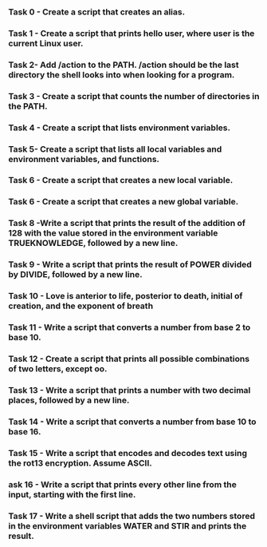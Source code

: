 ### Task 0 - Create a script that creates an alias.
### Task 1 - Create a script that prints hello user, where user is the current Linux user.
### Task 2- Add /action to the PATH. /action should be the last directory the shell looks into when looking for a program.
### Task 3 - Create a script that counts the number of directories in the PATH.
### Task 4 - Create a script that lists environment variables.
### Task 5- Create a script that lists all local variables and environment variables, and functions.
### Task 6 - Create a script that creates a new local variable.
### Task 6 - Create a script that creates a new global variable.
### Task 8 -Write a script that prints the result of the addition of 128 with the value stored in the environment variable TRUEKNOWLEDGE, followed by a new line.
### Task 9 - Write a script that prints the result of POWER divided by DIVIDE, followed by a new line.
### Task 10 -  Love is anterior to life, posterior to death, initial of creation, and the exponent of breath
 ### Task 11 - Write a script that converts a number from base 2 to base 10.
### Task 12 - Create a script that prints all possible combinations of two letters, except oo.
### Task 13 - Write a script that prints a number with two decimal places, followed by a new line.
 ### Task 14 - Write a script that converts a number from base 10 to base 16.
### Task 15 - Write a script that encodes and decodes text using the rot13 encryption. Assume ASCII.
###  ask 16 - Write a script that prints every other line from the input, starting with the first line.
 ### Task 17 - Write a shell script that adds the two numbers stored in the environment variables WATER and STIR and prints the result.
